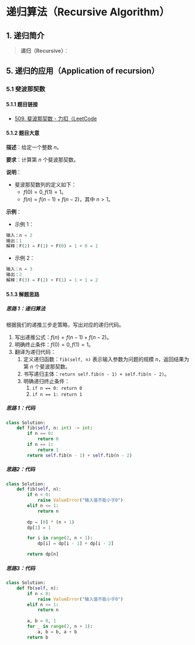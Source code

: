 # 递归算法（Recursive Algorithm）


## 1. 递归简介
> **递归（Recursive）**：

## 5. 递归的应用（Application of recursion）
### 5.1 斐波那契数
#### 5.1.1 题目链接

- [509. 斐波那契数 - 力扣（LeetCode](https://leetcode.cn/problems/fibonacci-number/)
#### 5.1.2 题目大意

**描述**：给定一个整数 $n$。

**要求**：计算第 $n$ 个斐波那契数。

**说明**：

- 斐波那契数列的定义如下：
  - $f(0) = 0, f(1) = 1$。
  - $f(n) = f(n - 1) + f(n - 2)$，其中 $n > 1$。


**示例**：

- 示例 1：

```python
输入：n = 2
输出：1
解释：F(2) = F(1) + F(0) = 1 + 0 = 1
```

- 示例 2：

```python
输入：n = 3
输出：2
解释：F(3) = F(2) + F(1) = 1 + 1 = 2
```

#### 5.1.3 解题思路

##### 思路 1：递归算法
根据我们的递推三步走策略，写出对应的递归代码。

1. 写出递推公式：$f(n) = f(n - 1) + f(n - 2)$。
2. 明确终止条件：$f(0) = 0, f(1) = 1$。
3. 翻译为递归代码：
   1. 定义递归函数：`fib(self, n)` 表示输入参数为问题的规模 $n$，返回结果为第 $n$ 个斐波那契数。
   2. 书写递归主体：`return self.fib(n - 1) + self.fib(n - 2)`。
   3. 明确递归终止条件：
      1. `if n == 0: return 0`
      2. `if n == 1: return 1`

##### 思路 1：代码

```python
class Solution:
    def fib(self, n: int) -> int:
        if n == 0:
            return 0
        if n == 1:
            return 1
        return self.fib(n - 1) + self.fib(n - 2)
```
##### 思路2：代码
```python
class Solution:
    def fib(self, n):
        if n < 0:
            raise ValueError("输入值不能小于0")
        elif n <= 1:
            return n
        
        dp = [0] * (n + 1)
        dp[1] = 1

        for i in range(2, n + 1):
            dp[i] = dp[i - 1] + dp[i - 2]

        return dp[n]
```
##### 思路3：代码
```python
class Solution:
    def fb(self, n):
        if n < 0:
            raise ValueError("输入值不能小于0")
        elif n <= 1:
            return n
        
        a, b = 0, 1
        for _ in range(2, n + 1):
            a, b = b, a + b
        return b
```


